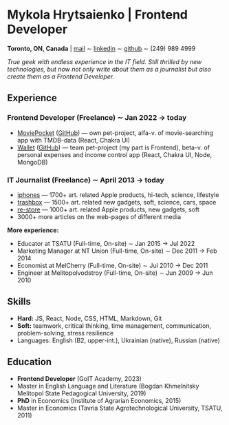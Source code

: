 # Mykola Hrytsaienko | Frontend Developer
**Toronto, ON, Canada** | [mail](mailto:nickgric@gmail.com) ∼ [linkedin](https://www.linkedin.com/in/nickgric/) ∼ [github](https://github.com/nickgric) ∼ (249) 989 4999

*True geek with endless experience in the IT field. Still thrilled by new technologies, but now not only write about them as a journalist but also create them as a Frontend Developer.*

## Experience

### **Frontend Developer** (Freelance) ∼ **Jan 2022 → today**
- [MoviePocket](https://moviepocket.netlify.app/) ([GitHub](https://github.com/nickgric/moviepocket)) — own pet-project, alfa-v. of movie-searching app with TMDB-data (React, Chakra UI)
- [Wallet](https://wallet-goit-fsv.netlify.app/) ([GitHub](https://github.com/Sergeyfilatyev/wallet-goit-ui)) — team pet-project (my part is Frontend), beta-v. of personal expenses and income control app (React, Chakra UI, Node, MongoDB)

### **IT Journalist** (Freelance) ∼ **April 2013 → today**
- [iphones](https://www.iphones.ru/) — 1700+ art. related Apple products, hi-tech, science, lifestyle
- [trashbox](https://trashbox.ru/) — 1500+ art. related new gadgets, soft, science, cars, space
- [re-store](https://re-store.ru/blog/) — 1000+ art. related Apple products, new gadgets, soft
- 3000+ more articles on the web-pages of different media

**More experience:**
- Educator at TSATU (Full-time, On-site) ∼ Jan 2015 → Jul 2022
- Marketing Manager at NT Union (Full-time, On-site) ∼ Dec 2011 → Feb 2014
- Economist at MelCherry (Full-time, On-site) ∼ Jul 2010 → Dec 2011
- Engineer at Melitopolvodstroy (Full-time, On-site) ∼ Jun 2009 → Jun 2010

## Skills

- **Hard:** JS, React, Node, CSS, HTML, Markdown, Git
- **Soft:** teamwork, critical thinking, time management, communication, problem-solving, stress resilience
- Languages: English (B2, upper-int.), Ukrainian (native), Russian (native)

## Education

- **Frontend Developer** (GoIT Academy, 2023)
- Master in English Language and Literature (Bogdan Khmelnitsky Melitopol State Pedagogical University, 2019)
- **PhD** in Economics (Institute of Agrarian Economics, 2015)
- Master in Economics (Tavria State Agrotechnological University, TSATU, 2011)
